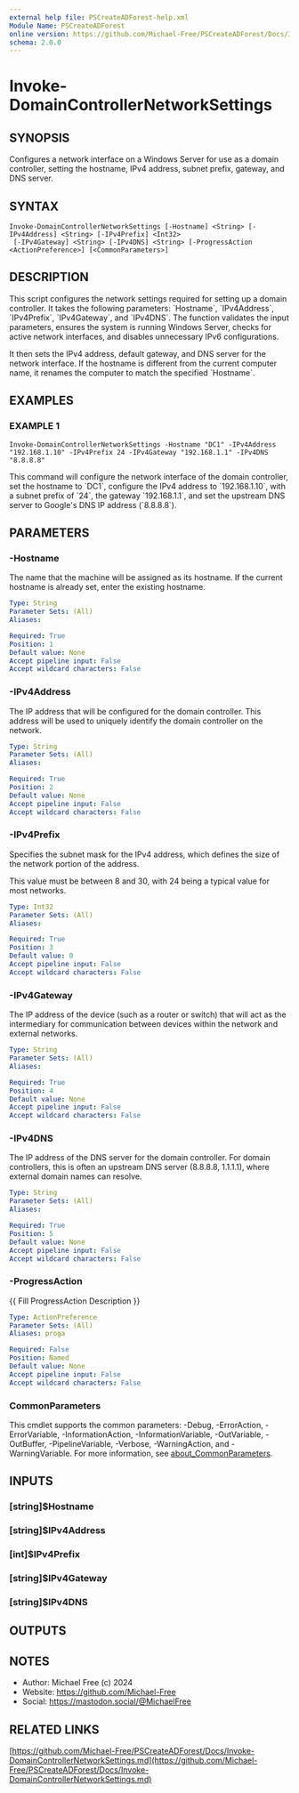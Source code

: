 ```yaml
---
external help file: PSCreateADForest-help.xml
Module Name: PSCreateADForest
online version: https://github.com/Michael-Free/PSCreateADForest/Docs/Invoke-DomainControllerNetworkSettings.md
schema: 2.0.0
---
```


# Invoke-DomainControllerNetworkSettings

## SYNOPSIS
Configures a network interface on a Windows Server for use as a domain controller, setting
the hostname, IPv4 address, subnet prefix, gateway, and DNS server.

## SYNTAX

```
Invoke-DomainControllerNetworkSettings [-Hostname] <String> [-IPv4Address] <String> [-IPv4Prefix] <Int32>
 [-IPv4Gateway] <String> [-IPv4DNS] <String> [-ProgressAction <ActionPreference>] [<CommonParameters>]
```

## DESCRIPTION
This script configures the network settings required for setting up a domain controller. 
It
takes the following parameters: \`Hostname\`, \`IPv4Address\`, \`IPv4Prefix\`, \`IPv4Gateway\`,
and \`IPv4DNS\`.
The function validates the input parameters, ensures the system is running
Windows Server, checks for active network interfaces, and disables unnecessary IPv6 configurations.

It then sets the IPv4 address, default gateway, and DNS server for the network interface.
If the
hostname is different from the current computer name, it renames the computer to match the
specified \`Hostname\`.

## EXAMPLES

### EXAMPLE 1
```
Invoke-DomainControllerNetworkSettings -Hostname "DC1" -IPv4Address "192.168.1.10" -IPv4Prefix 24 -IPv4Gateway "192.168.1.1" -IPv4DNS "8.8.8.8"
```

This command will configure the network interface of the domain controller, set the hostname
to \`DC1\`, configure the IPv4 address to \`192.168.1.10\`, with a subnet prefix of \`24\`, the
gateway \`192.168.1.1\`, and set the upstream DNS server to Google's DNS IP address (\`8.8.8.8\`).

## PARAMETERS

### -Hostname
The name that the machine will be assigned as its hostname.
If the current hostname is already set, enter the existing hostname.

```yaml
Type: String
Parameter Sets: (All)
Aliases:

Required: True
Position: 1
Default value: None
Accept pipeline input: False
Accept wildcard characters: False
```

### -IPv4Address
The IP address that will be configured for the domain controller.
This address will be used to
uniquely identify the domain controller on the network.

```yaml
Type: String
Parameter Sets: (All)
Aliases:

Required: True
Position: 2
Default value: None
Accept pipeline input: False
Accept wildcard characters: False
```

### -IPv4Prefix
Specifies the subnet mask for the IPv4 address, which defines the size of the network portion
of the address.

This value must be between 8 and 30, with 24 being a typical value for most networks.

```yaml
Type: Int32
Parameter Sets: (All)
Aliases:

Required: True
Position: 3
Default value: 0
Accept pipeline input: False
Accept wildcard characters: False
```

### -IPv4Gateway
The IP address of the device (such as a router or switch) that will act as the intermediary
for communication between devices within the network and external networks.

```yaml
Type: String
Parameter Sets: (All)
Aliases:

Required: True
Position: 4
Default value: None
Accept pipeline input: False
Accept wildcard characters: False
```

### -IPv4DNS
The IP address of the DNS server for the domain controller.
For domain controllers, this is
often an upstream DNS server (8.8.8.8, 1.1.1.1), where external domain names can resolve.

```yaml
Type: String
Parameter Sets: (All)
Aliases:

Required: True
Position: 5
Default value: None
Accept pipeline input: False
Accept wildcard characters: False
```

### -ProgressAction
{{ Fill ProgressAction Description }}

```yaml
Type: ActionPreference
Parameter Sets: (All)
Aliases: proga

Required: False
Position: Named
Default value: None
Accept pipeline input: False
Accept wildcard characters: False
```

### CommonParameters
This cmdlet supports the common parameters: -Debug, -ErrorAction, -ErrorVariable, -InformationAction, -InformationVariable, -OutVariable, -OutBuffer, -PipelineVariable, -Verbose, -WarningAction, and -WarningVariable. For more information, see [about_CommonParameters](http://go.microsoft.com/fwlink/?LinkID=113216).

## INPUTS

### [string]$Hostname
### [string]$IPv4Address
### [int]$IPv4Prefix
### [string]$IPv4Gateway
### [string]$IPv4DNS
## OUTPUTS

## NOTES
- Author: Michael Free (c) 2024
- Website: https://github.com/Michael-Free
- Social: https://mastodon.social/@MichaelFree

## RELATED LINKS

[https://github.com/Michael-Free/PSCreateADForest/Docs/Invoke-DomainControllerNetworkSettings.md](https://github.com/Michael-Free/PSCreateADForest/Docs/Invoke-DomainControllerNetworkSettings.md)

